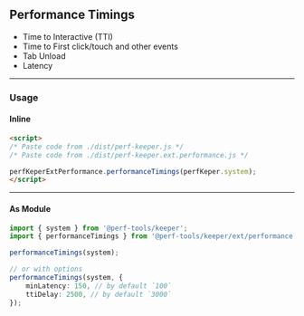 Performance Timings
-------------------
- Time to Interactive (TTI)
- Time to First click/touch and other events
- Tab Unload
- Latency

---

### Usage

#### Inline

```html
<script>
/* Paste code from ./dist/perf-keeper.js */
/* Paste code from ./dist/perf-keeper.ext.performance.js */

perfKeperExtPerformance.performanceTimings(perfKeper.system);
</script>
```

---

#### As Module

```ts
import { system } from '@perf-tools/keeper';
import { performanceTimings } from '@perf-tools/keeper/ext/performance';

performanceTimings(system);

// or with options
performanceTimings(system, {
	minLatency: 150, // by default `100`
	ttiDelay: 2500, // by default `3000`
});
```